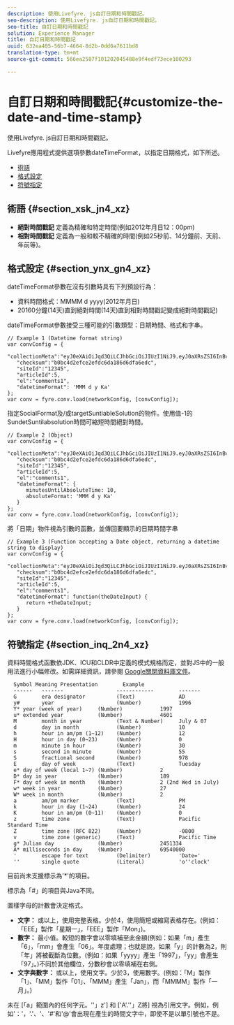 ```yaml
---
description: 使用Livefyre. js自訂日期和時間戳記。
seo-description: 使用Livefyre. js自訂日期和時間戳記。
seo-title: 自訂日期和時間戳記
solution: Experience Manager
title: 自訂日期和時間戳記
uuid: 632ea405-56b7-4664-8d2b-0dd0a7611bd8
translation-type: tm+mt
source-git-commit: 566ea2587f101202045488e9f4edf73ece100293

---
```



# 自訂日期和時間戳記{#customize-the-date-and-time-stamp}

使用Livefyre. js自訂日期和時間戳記。

Livefyre應用程式提供選項參數dateTimeFormat，以指定日期格式，如下所述。

* [術語](#c_date_time_stamp/section_xsk_jn4_xz)
* [格式設定](#c_date_time_stamp/section_ynx_gn4_xz)
* [符號指定](#c_date_time_stamp/section_inq_2n4_xz)

## 術語 {#section_xsk_jn4_xz}

* **絕對時間戳記** 定義為精確和特定時間(例如2012年月日12：00pm)
* **相對時間戳記** 定義為一般和較不精確的時間(例如25秒前、14分鐘前、天前、年前等)。

## 格式設定 {#section_ynx_gn4_xz}

dateTimeFormat參數在沒有引數時具有下列預設行為：

* 資料時間格式：MMMM d yyyy(2012年月日)
* 20160分鐘(14天)直到絕對時間(14天)直到相對時間戳記變成絕對時間戳記)

dateTimeFormat參數接受三種可能的引數類型：日期時間、格式和字串。

```
// Example 1 (Datetime format string)  
var convConfig = { 
   "collectionMeta":"eyJ0eXAiOiJqd3QiLCJhbGciOiJIUzI1NiJ9.eyJ0aXRsZSI6InBvc3QgMiIsInVybCI6Imh0dHA6XC9cL29yYW5nZXNhcmVncmVhdC5jb21cL3VzZWExcDcwXzEyXC8_cD01IiwidGFncyI6IiIsImNoZWNrc3VtIjoiYjBiYzRkMmVmY2UyZWZkYzZkYTE4NmQ2ZGZhNmVkYzAiLCJhcnRpY2xlSWQiOjV9.XZJTJgwpiFZCQ6dv8vvl91sMbFSJndzZPTHhmtOaImo", 
   "checksum":"b0bc4d2efce2efdc6da186d6dfa6edc", 
   "siteId":"12345", 
   "articleId":5, 
   "el":"comments1", 
   "datetimeFormat": 'MMM d y Ka' 
}; 
var conv = fyre.conv.load(networkConfig, [convConfig]);
```

指定SocialFormat及/或targetSuntiableSolution的物件。使用值-1的SundetSuntilabsolution時間可縮短時間絕對時間。

```
// Example 2 (Object)  
var convConfig = { 
   "collectionMeta":"eyJ0eXAiOiJqd3QiLCJhbGciOiJIUzI1NiJ9.eyJ0aXRsZSI6InBvc3QgMiIsInVybCI6Imh0dHA6XC9cL29yYW5nZXNhcmVncmVhdC5jb21cL3VzZWExcDcwXzEyXC8_cD01IiwidGFncyI6IiIsImNoZWNrc3VtIjoiYjBiYzRkMmVmY2UyZWZkYzZkYTE4NmQ2ZGZhNmVkYzAiLCJhcnRpY2xlSWQiOjV9.XZJTJgwpiFZCQ6dv8vvl91sMbFSJndzZPTHhmtOaImo", 
   "checksum":"b0bc4d2efce2efdc6da186d6dfa6edc", 
   "siteId":"12345", 
   "articleId":5, 
   "el":"comments1", 
   "datetimeFormat": { 
      minutesUntilAbsoluteTime: 10, 
      absoluteFormat: 'MMM d y Ka' 
   } 
};  
var conv = fyre.conv.load(networkConfig, [convConfig]);
```

將「日期」物件視為引數的函數，並傳回要顯示的日期時間字串

```
// Example 3 (Function accepting a Date object, returning a datetime string to display) 
var convConfig = { 
   "collectionMeta":"eyJ0eXAiOiJqd3QiLCJhbGciOiJIUzI1NiJ9.eyJ0aXRsZSI6InBvc3QgMiIsInVybCI6Imh0dHA6XC9cL29yYW5nZXNhcmVncmVhdC5jb21cL3VzZWExcDcwXzEyXC8_cD01IiwidGFncyI6IiIsImNoZWNrc3VtIjoiYjBiYzRkMmVmY2UyZWZkYzZkYTE4NmQ2ZGZhNmVkYzAiLCJhcnRpY2xlSWQiOjV9.XZJTJgwpiFZCQ6dv8vvl91sMbFSJndzZPTHhmtOaImo", 
   "checksum":"b0bc4d2efce2efdc6da186d6dfa6edc", 
   "siteId":"12345", 
   "articleId":5, 
   "el":"comments1", 
   "datetimeFormat": function(theDateInput) { 
      return +theDateInput; 
   } 
};  
var conv = fyre.conv.load(networkConfig, [convConfig]);
```

## 符號指定 {#section_inq_2n4_xz}

資料時間格式函數依JDK、ICU和CLDR中定義的模式規格而定，並對JS中的一般用法進行小幅修改。如需詳細資訊，請參閱 [Google關閉資料庫文件](https://developers.google.com/closure/library/docs/overview)。

```
  Symbol Meaning Presentation        Example 
  ------   -------                 ------------        ------- 
  G        era designator          (Text)              AD 
  y#       year                    (Number)            1996 
  Y* year (week of year)     (Number)            1997 
  u* extended year           (Number)            4601 
  M        month in year           (Text & Number)     July & 07 
  d        day in month            (Number)            10 
  h        hour in am/pm (1~12)    (Number)            12 
  H        hour in day (0~23)      (Number)            0 
  m        minute in hour          (Number)            30 
  s        second in minute        (Number)            55 
  S        fractional second       (Number)            978 
  E        day of week             (Text)              Tuesday 
  e* day of week (local 1~7) (Number)            2 
  D* day in year             (Number)            189 
  F* day of week in month    (Number)            2 (2nd Wed in July) 
  w* week in year            (Number)            27 
  W* week in month           (Number)            2 
  a        am/pm marker            (Text)              PM 
  k        hour in day (1~24)      (Number)            24 
  K        hour in am/pm (0~11)    (Number)            0 
  z        time zone               (Text)              Pacific Standard Time 
  Z        time zone (RFC 822)     (Number)            -0800 
  v        time zone (generic)     (Text)              Pacific Time 
  g* Julian day              (Number)            2451334 
  A* milliseconds in day     (Number)            69540000 
  '        escape for text         (Delimiter)         'Date=' 
  ''       single quote            (Literal)           'o''clock'
```

目前尚未支援標示為'*'的項目。

標示為「#」的項目與Java不同。

圖樣字母的計數會決定格式。

* **文字：** 或以上，使用完整表格。少於4，使用簡短或縮寫表格存在。(例如：「EEE」製作「星期一」，「EEE」製作「Mon」)。
* **數字：** 最小值。較短的數字會以零填補至此金額(例如：如果「m」產生「6」，「mm」會產生「06」。年度處理；也就是說，如果「y」的計數為2，則「年」將被截斷為位數。(例如：如果「yyyy」產生「1997」，「yy」會產生「97」。)不同於其他欄位，分數秒會以零填補在右側。
* **文字與數字：** 或以上，使用文字。少於3，使用數字。(例如：「M」製作「1」、「MM」製作「01」、「MMM」產生「Jan」，而「MMMM」製作「一月」。)

未在 [「a」範圍內的任何字元。''」z'] 和 ['A'.''」Z將] 視為引用文字。例如，例如'：'，'.'、'、'#'和'@'會出現在產生的時間文字中，即使不是以單引號也不是。
